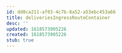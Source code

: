 ```yaml
---
id: dd0ca211-af03-4c7b-8a52-a53ebc453a66
title: deliveriesIngressRouteContainer
desc: ''
updated: 1618573905226
created: 1618573905226
stub: true
---
```


